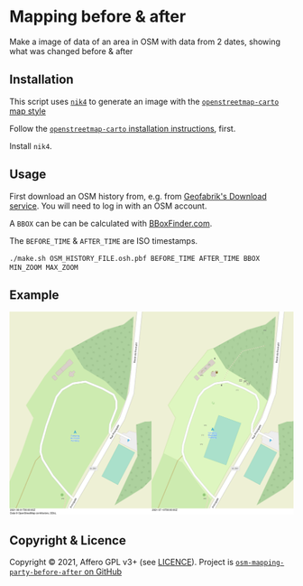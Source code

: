 # Mapping before & after

Make a image of data of an area in OSM with data from 2 dates, showing what was changed before & after

## Installation

This script uses [`nik4`](https://github.com/Zverik/Nik4) to generate an image with the [`openstreetmap-carto` map style](https://github.com/gravitystorm/openstreetmap-carto/)

Follow the [`openstreetmap-carto` installation instructions](https://github.com/gravitystorm/openstreetmap-carto/blob/master/INSTALL.md), first.

Install `nik4`.


## Usage

First download an OSM history from, e.g. from [Geofabrik's Download service](https://osm-internal.download.geofabrik.de/). You will need to log in with an OSM account.

A `BBOX` can be can be calculated with [BBoxFinder.com](http://bboxfinder.com/).

The `BEFORE_TIME` & `AFTER_TIME` are ISO timestamps.

```
./make.sh OSM_HISTORY_FILE.osh.pbf BEFORE_TIME AFTER_TIME BBOX MIN_ZOOM MAX_ZOOM
```

## Example

![Example](sample.png)

## Copyright & Licence

Copyright © 2021, Affero GPL v3+ (see [LICENCE](./LICENCE)). Project is [`osm-mapping-party-before-after` on GitHub](https://github.com/amandasaurus/osm-mapping-party-before-after)
